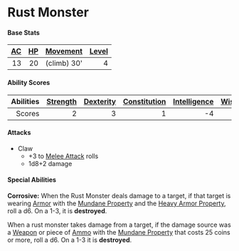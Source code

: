 # Rust Monster

#### Base Stats

| [AC](../../../Player%20Characters/Derived%20Statistics/Armor%20Class.md) | [HP](../../../Player%20Characters/Derived%20Statistics/Health%20Points.md) | [Movement](../../../Game%20Procedures/Movement.md) | [Level](../../../Player%20Characters/Derived%20Statistics/Level.md) |
| -----------------------------------------------------------------------: | -------------------------------------------------------------------------: | -------------------------------------------------: | ------------------------------------------------------------------: |
|                                                                       13 |                                                                         20 |                                        (climb) 30' |                                                                   4 |
#### Ability Scores

| Abilities | [Strength](../../../Player%20Characters/Chosen%20Statistics/Strength.md) | [Dexterity](../../../Player%20Characters/Chosen%20Statistics/Dexterity.md) | [Constitution](../../../Player%20Characters/Chosen%20Statistics/Constitution.md) | [Intelligence](../../../Player%20Characters/Chosen%20Statistics/Intelligence.md) | [Wisdom](../../../Player%20Characters/Chosen%20Statistics/Wisdom.md)<br> | [Charisma](../../../Player%20Characters/Chosen%20Statistics/Charisma.md)<br> |
| --------: | -----------------------------------------------------------------------: | -------------------------------------------------------------------------: | -------------------------------------------------------------------------------: | -------------------------------------------------------------------------------: | -----------------------------------------------------------------------: | ---------------------------------------------------------------------------: |
|    Scores |                                                                        2 |                                                                          3 |                                                                                1 |                                                                               -4 |                                                                        1 |                                                                           -3 |
#### Attacks
- Claw
	- +3 to [Melee Attack](../../../Game%20Procedures/Melee%20Attack.md) rolls
	- 1d8+2 damage
#### Special Abilities
**Corrosive:** When the Rust Monster deals damage to a target, if that target is wearing [Armor](../../../Items/Armor.md) with the [Mundane Property](../../../Items/Material%20Properties/Mundane%20Property.md) and the [Heavy Armor Property](../../../Items/Individual%20Item%20Cards/Armors/Armor%20Properties/Heavy%20Armor%20Property.md), roll a d6. On a 1-3, it is **destroyed**.

When a rust monster takes damage from a target, if the damage source was a [Weapon](../../../Items/Weapons.md) or piece of [Ammo](../../../Items/Individual%20Item%20Cards/Weapons/Weapon%20Properties/Ammo%20Property.md) with the [Mundane Property](../../../Items/Material%20Properties/Mundane%20Property.md) that costs 25 coins or more, roll a d6. On a 1-3 it is **destroyed**.